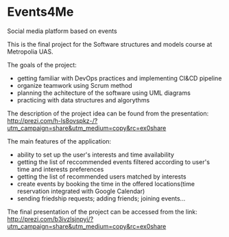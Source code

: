 # Events4Me
Social media platform based on events

This is the final project for the Software structures and models course at Metropolia UAS.

The goals of the project:
- getting familiar with DevOps practices and implementing CI&CD pipeline
- organize teamwork using Scrum method
- planning the achitecture of the software using UML diagrams
- practicing with data structures and algorythms

The description of the project idea can be found from the presentation: http://prezi.com/h-ls8ovspkz-/?utm_campaign=share&utm_medium=copy&rc=ex0share

The main features of the application:
- ability to set up the user's interests and time availability  
- getting the list of reccommended events filtered according to user's time and interests preferences
- getting the list of recommended users matched by interests
- create events by booking the time in the offered locations(time reservation integrated with Google Calendar)
- sending friedship requests; adding friends; joining events...

The final presentation of the project can be accessed from the link: http://prezi.com/b3ivzlsjnpyi/?utm_campaign=share&utm_medium=copy&rc=ex0share

